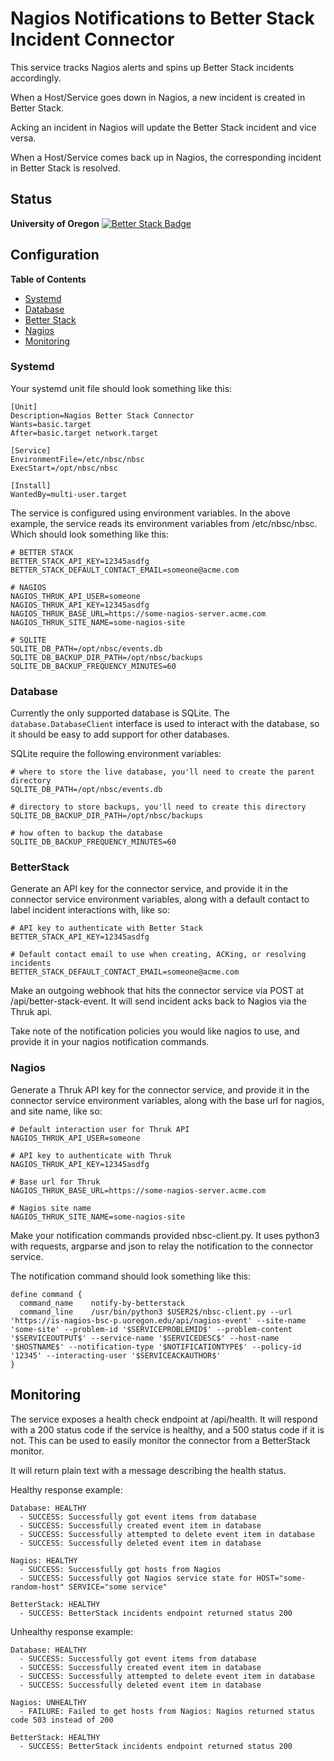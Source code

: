 # Nagios Notifications to Better Stack Incident Connector

This service tracks Nagios alerts and spins up Better Stack incidents accordingly.

When a Host/Service goes down in Nagios, a new incident is created in Better Stack.

Acking an incident in Nagios will update the Better Stack incident and vice versa.

When a Host/Service comes back up in Nagios, the corresponding incident in Better Stack is resolved.

## Status

**University of Oregon** [![Better Stack Badge](https://uptime.betterstack.com/status-badges/v1/monitor/10qx4.svg)](https://uptime.betterstack.com/?utm_source=status_badge)

## Configuration

**Table of Contents**

- [Systemd](#systemd)
- [Database](#database)
- [Better Stack](#betterstack)
- [Nagios](#nagios)
- [Monitoring](#monitoring)

### Systemd

Your systemd unit file should look something like this:

```
[Unit]
Description=Nagios Better Stack Connector
Wants=basic.target
After=basic.target network.target

[Service]
EnvironmentFile=/etc/nbsc/nbsc
ExecStart=/opt/nbsc/nbsc

[Install]
WantedBy=multi-user.target
```

The service is configured using environment variables.
In the above example, the service reads its environment variables from /etc/nbsc/nbsc. Which should look something like this:

```
# BETTER STACK
BETTER_STACK_API_KEY=12345asdfg
BETTER_STACK_DEFAULT_CONTACT_EMAIL=someone@acme.com

# NAGIOS
NAGIOS_THRUK_API_USER=someone
NAGIOS_THRUK_API_KEY=12345asdfg
NAGIOS_THRUK_BASE_URL=https://some-nagios-server.acme.com
NAGIOS_THRUK_SITE_NAME=some-nagios-site

# SQLITE
SQLITE_DB_PATH=/opt/nbsc/events.db
SQLITE_DB_BACKUP_DIR_PATH=/opt/nbsc/backups
SQLITE_DB_BACKUP_FREQUENCY_MINUTES=60
```

### Database

Currently the only supported database is SQLite.
The `database.DatabaseClient` interface is used to interact with the database, so it should be easy to add support for other databases.

SQLite require the following environment variables:

```
# where to store the live database, you'll need to create the parent directory
SQLITE_DB_PATH=/opt/nbsc/events.db

# directory to store backups, you'll need to create this directory
SQLITE_DB_BACKUP_DIR_PATH=/opt/nbsc/backups

# how often to backup the database
SQLITE_DB_BACKUP_FREQUENCY_MINUTES=60
```

### BetterStack

Generate an API key for the connector service, and provide it in the connector service environment variables, along with a default contact to label incident interactions with, like so:

```
# API key to authenticate with Better Stack
BETTER_STACK_API_KEY=12345asdfg

# Default contact email to use when creating, ACKing, or resolving incidents
BETTER_STACK_DEFAULT_CONTACT_EMAIL=someone@acme.com
```

Make an outgoing webhook that hits the connector service via POST at /api/better-stack-event.
It will send incident acks back to Nagios via the Thruk api.

Take note of the notification policies you would like nagios to use, and provide it in your nagios notification commands.

### Nagios

Generate a Thruk API key for the connector service, and provide it in the connector service environment variables, along with the base url for nagios, and site name, like so:

```
# Default interaction user for Thruk API
NAGIOS_THRUK_API_USER=someone

# API key to authenticate with Thruk
NAGIOS_THRUK_API_KEY=12345asdfg

# Base url for Thruk
NAGIOS_THRUK_BASE_URL=https://some-nagios-server.acme.com

# Nagios site name
NAGIOS_THRUK_SITE_NAME=some-nagios-site
```

Make your notification commands provided nbsc-client.py. It uses python3 with requests, argparse and json to relay the notification to the connector service.

The notification command should look something like this:

```
define command {
  command_name    notify-by-betterstack
  command_line    /usr/bin/python3 $USER2$/nbsc-client.py --url 'https://is-nagios-bsc-p.uoregon.edu/api/nagios-event' --site-name 'some-site' --problem-id '$SERVICEPROBLEMID$' --problem-content '$SERVICEOUTPUT$' --service-name '$SERVICEDESC$' --host-name '$HOSTNAME$' --notification-type '$NOTIFICATIONTYPE$' --policy-id '12345' --interacting-user '$SERVICEACKAUTHOR$'
}
```

## Monitoring

The service exposes a health check endpoint at /api/health.
It will respond with a 200 status code if the service is healthy, and a 500 status code if it is not.
This can be used to easily monitor the connector from a BetterStack monitor.

It will return plain text with a message describing the health status.

Healthy response example:

```
Database: HEALTHY
  - SUCCESS: Successfully got event items from database
  - SUCCESS: Successfully created event item in database
  - SUCCESS: Successfully attempted to delete event item in database
  - SUCCESS: Successfully deleted event item in database

Nagios: HEALTHY
  - SUCCESS: Successfully got hosts from Nagios
  - SUCCESS: Successfully got Nagios service state for HOST="some-random-host" SERVICE="some service"

BetterStack: HEALTHY
  - SUCCESS: BetterStack incidents endpoint returned status 200
```

Unhealthy response example:

```
Database: HEALTHY
  - SUCCESS: Successfully got event items from database
  - SUCCESS: Successfully created event item in database
  - SUCCESS: Successfully attempted to delete event item in database
  - SUCCESS: Successfully deleted event item in database

Nagios: UNHEALTHY
  - FAILURE: Failed to get hosts from Nagios: Nagios returned status code 503 instead of 200

BetterStack: HEALTHY
  - SUCCESS: BetterStack incidents endpoint returned status 200
```
